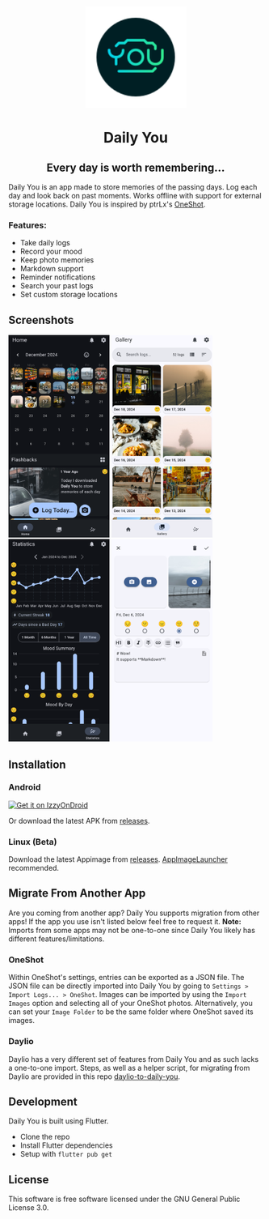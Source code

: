 <p align="center">
<img width="200" src="https://github.com/Demizo/Daily_You/blob/master/assets/logo.svg" alt="Daily You Logo">
</p>
<h1 align="center">Daily You</h1>
<h2 align="center">Every day is worth remembering...</h2>

Daily You is an app made to store memories of the passing days. Log each day and look back on past moments. Works offline with support for external storage locations. Daily You is inspired by ptrLx's [OneShot](https://github.com/ptrLx/OneShot).

### Features:
- Take daily logs
- Record your mood
- Keep photo memories
- Markdown support
- Reminder notifications
- Search your past logs
- Set custom storage locations

## Screenshots
<p>
<img width="200" src="https://github.com/Demizo/Daily_You/blob/master/fastlane/metadata/android/en-US/images/phoneScreenshots/Screenshot_0.png" alt="app screenshot">
<img width="200" src="https://github.com/Demizo/Daily_You/blob/master/fastlane/metadata/android/en-US/images/phoneScreenshots/Screenshot_1.png" alt="app screenshot">
<img width="200" src="https://github.com/Demizo/Daily_You/blob/master/fastlane/metadata/android/en-US/images/phoneScreenshots/Screenshot_2.png" alt="app screenshot">
<img width="200" src="https://github.com/Demizo/Daily_You/blob/master/fastlane/metadata/android/en-US/images/phoneScreenshots/Screenshot_3.png" alt="app screenshot">
</p>

## Installation
### Android
<a href="https://apt.izzysoft.de/fdroid/index/apk/com.demizo.daily_you/"><img src="https://gitlab.com/IzzyOnDroid/repo/-/raw/master/assets/IzzyOnDroid.png" alt="Get it on IzzyOnDroid" height="100"></a>

Or download the latest APK from [releases](https://github.com/Demizo/Daily_You/releases).

### Linux (Beta)
Download the latest Appimage from [releases](https://github.com/Demizo/Daily_You/releases). [AppImageLauncher](https://github.com/TheAssassin/AppImageLauncher) recommended.

## Migrate From Another App
Are you coming from another app? Daily You supports migration from other apps! If the app you use isn't listed below feel free to request it. **Note:** Imports from some apps may not be one-to-one since Daily You likely has different features/limitations.
### OneShot
Within OneShot's settings, entries can be exported as a JSON file. The JSON file can be directly imported into Daily You by going to `Settings > Import Logs... > OneShot`. Images can be imported by using the `Import Images` option and selecting all of your OneShot photos. Alternatively, you can set your `Image Folder` to be the same folder where OneShot saved its images.
### Daylio
Daylio has a very different set of features from Daily You and as such lacks a one-to-one import. Steps, as well as a helper script, for migrating from Daylio are provided in this repo [daylio-to-daily-you](https://github.com/Demizo/daylio-to-daily-you).
## Development
Daily You is built using Flutter.
- Clone the repo
- Install Flutter dependencies
- Setup with `flutter pub get`

## License
This software is free software licensed under the GNU General Public License 3.0.
